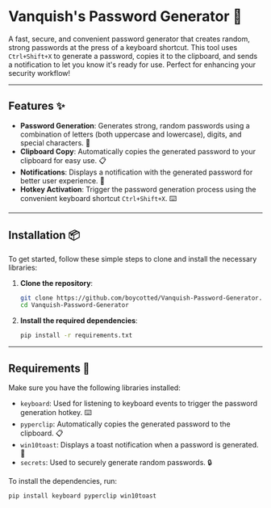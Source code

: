 # Vanquish's Password Generator 🔐

A fast, secure, and convenient password generator that creates random, strong passwords at the press of a keyboard shortcut. This tool uses `Ctrl+Shift+X` to generate a password, copies it to the clipboard, and sends a notification to let you know it's ready for use. Perfect for enhancing your security workflow!

---

## Features ✨
- **Password Generation**: Generates strong, random passwords using a combination of letters (both uppercase and lowercase), digits, and special characters. 🔑
- **Clipboard Copy**: Automatically copies the generated password to your clipboard for easy use. 📋
- **Notifications**: Displays a notification with the generated password for better user experience. 🔔
- **Hotkey Activation**: Trigger the password generation process using the convenient keyboard shortcut `Ctrl+Shift+X`. ⌨️

---

## Installation 📦

To get started, follow these simple steps to clone and install the necessary libraries:

1. **Clone the repository**:
    ```bash
    git clone https://github.com/boycotted/Vanquish-Password-Generator.git
    cd Vanquish-Password-Generator
    ```

2. **Install the required dependencies**:
    ```bash
    pip install -r requirements.txt
    ```

---

## Requirements 📝
Make sure you have the following libraries installed:
- `keyboard`: Used for listening to keyboard events to trigger the password generation hotkey. ⌨️
- `pyperclip`: Automatically copies the generated password to the clipboard. 📋
- `win10toast`: Displays a toast notification when a password is generated. 🎉
- `secrets`: Used to securely generate random passwords. 🔒

To install the dependencies, run:
```bash
pip install keyboard pyperclip win10toast
